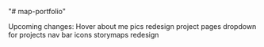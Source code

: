 "# map-portfolio" 


Upcoming changes:
Hover about me pics
redesign project pages
dropdown for projects
nav bar icons
storymaps redesign